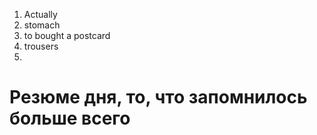 1. Actually
2. stomach
3. to bought a postcard
4. trousers
5. 








# Резюме дня, то, что запомнилось больше всего